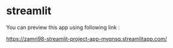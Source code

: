 # streamlit

You can preview this app using following link :

https://zamri98-streamlit-project-app-myqnsq.streamlitapp.com/
 
